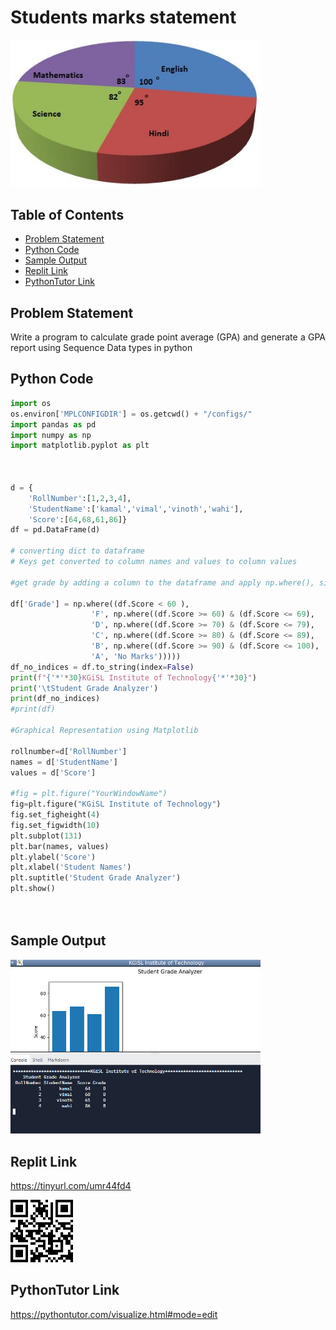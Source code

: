 # Students marks statement

<img src="./img/student_mark_img.png" style="width:400px;" class="center"/>

## Table of Contents

- [Problem Statement](#problem-statement)
- [Python Code](#python-code)
- [Sample Output](#Sample-Output)
- [Replit Link](#replit-link)
- [PythonTutor Link](#pythontutor-link)


## Problem Statement

<div align="justify"> <p> Write a program to calculate grade point average (GPA) and generate a GPA report using Sequence Data types in python  </div></p>




## Python Code

```python
import os
os.environ['MPLCONFIGDIR'] = os.getcwd() + "/configs/"
import pandas as pd
import numpy as np
import matplotlib.pyplot as plt



d = {
    'RollNumber':[1,2,3,4],                                
    'StudentName':['kamal','vimal','vinoth','wahi'],    
    'Score':[64,68,61,86]}
df = pd.DataFrame(d)   

# converting dict to dataframe
# Keys get converted to column names and values to column values

#get grade by adding a column to the dataframe and apply np.where(), similar to a nested if

df['Grade'] = np.where((df.Score < 60 ), 
                  'F', np.where((df.Score >= 60) & (df.Score <= 69), 
                  'D', np.where((df.Score >= 70) & (df.Score <= 79), 
                  'C', np.where((df.Score >= 80) & (df.Score <= 89), 
                  'B', np.where((df.Score >= 90) & (df.Score <= 100), 
                  'A', 'No Marks')))))
df_no_indices = df.to_string(index=False)
print(f"{'*'*30}KGiSL Institute of Technology{'*'*30}")
print('\tStudent Grade Analyzer')
print(df_no_indices)
#print(df)

#Graphical Representation using Matplotlib

rollnumber=d['RollNumber']
names = d['StudentName']
values = d['Score']

#fig = plt.figure("YourWindowName")
fig=plt.figure("KGiSL Institute of Technology")
fig.set_figheight(4)
fig.set_figwidth(10)
plt.subplot(131)
plt.bar(names, values)
plt.ylabel('Score')
plt.xlabel('Student Names')
plt.suptitle('Student Grade Analyzer')
plt.show()

    
```

## Sample Output
<img src="./img/student_op.PNG" style="width:400px;"/>

## Replit Link
https://tinyurl.com/umr44fd4

<img src="./img/student.png" style="width:100px;"/>

## PythonTutor Link

https://pythontutor.com/visualize.html#mode=edit


